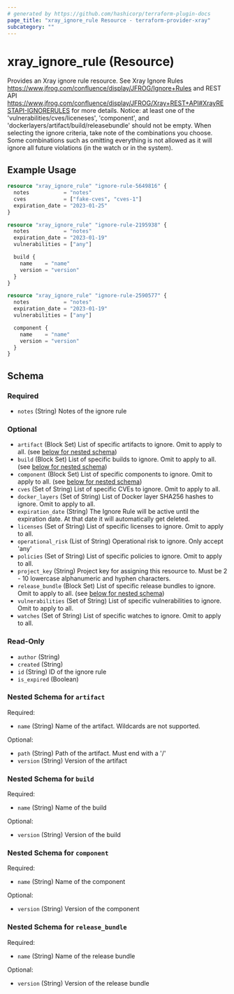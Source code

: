 ```yaml
---
# generated by https://github.com/hashicorp/terraform-plugin-docs
page_title: "xray_ignore_rule Resource - terraform-provider-xray"
subcategory: ""
---
```


# xray_ignore_rule (Resource)

  Provides an Xray ignore rule resource. See Xray Ignore Rules https://www.jfrog.com/confluence/display/JFROG/Ignore+Rules and REST API https://www.jfrog.com/confluence/display/JFROG/Xray+REST+API#XrayRESTAPI-IGNORERULES for more details. Notice: at least one of the 'vulnerabilities/cves/liceneses', 'component', and 'dockerlayers/artifact/build/releasebundle' should not be empty. When selecting the ignore criteria, take note of the combinations you choose. Some combinations such as omitting everything is not allowed as it will ignore all future violations (in the watch or in the system).

## Example Usage

```terraform
resource "xray_ignore_rule" "ignore-rule-5649816" {
  notes           = "notes"
  cves            = ["fake-cves", "cves-1"]
  expiration_date = "2023-01-25"
}

resource "xray_ignore_rule" "ignore-rule-2195938" {
  notes           = "notes"
  expiration_date = "2023-01-19"
  vulnerabilities = ["any"]

  build {
    name    = "name"
    version = "version"
  }
}

resource "xray_ignore_rule" "ignore-rule-2590577" {
  notes           = "notes"
  expiration_date = "2023-01-19"
  vulnerabilities = ["any"]

  component {
    name    = "name"
    version = "version"
  }
}
```

<!-- schema generated by tfplugindocs -->
## Schema

### Required

- `notes` (String) Notes of the ignore rule

### Optional

- `artifact` (Block Set) List of specific artifacts to ignore. Omit to apply to all. (see [below for nested schema](#nestedblock--artifact))
- `build` (Block Set) List of specific builds to ignore. Omit to apply to all. (see [below for nested schema](#nestedblock--build))
- `component` (Block Set) List of specific components to ignore. Omit to apply to all. (see [below for nested schema](#nestedblock--component))
- `cves` (Set of String) List of specific CVEs to ignore. Omit to apply to all.
- `docker_layers` (Set of String) List of Docker layer SHA256 hashes to ignore. Omit to apply to all.
- `expiration_date` (String) The Ignore Rule will be active until the expiration date. At that date it will automatically get deleted.
- `licenses` (Set of String) List of specific licenses to ignore. Omit to apply to all.
- `operational_risk` (List of String) Operational risk to ignore. Only accept 'any'
- `policies` (Set of String) List of specific policies to ignore. Omit to apply to all.
- `project_key` (String) Project key for assigning this resource to. Must be 2 - 10 lowercase alphanumeric and hyphen characters.
- `release_bundle` (Block Set) List of specific release bundles to ignore. Omit to apply to all. (see [below for nested schema](#nestedblock--release_bundle))
- `vulnerabilities` (Set of String) List of specific vulnerabilities to ignore. Omit to apply to all.
- `watches` (Set of String) List of specific watches to ignore. Omit to apply to all.

### Read-Only

- `author` (String)
- `created` (String)
- `id` (String) ID of the ignore rule
- `is_expired` (Boolean)

<a id="nestedblock--artifact"></a>
### Nested Schema for `artifact`

Required:

- `name` (String) Name of the artifact. Wildcards are not supported.

Optional:

- `path` (String) Path of the artifact. Must end with a '/'
- `version` (String) Version of the artifact


<a id="nestedblock--build"></a>
### Nested Schema for `build`

Required:

- `name` (String) Name of the build

Optional:

- `version` (String) Version of the build


<a id="nestedblock--component"></a>
### Nested Schema for `component`

Required:

- `name` (String) Name of the component

Optional:

- `version` (String) Version of the component


<a id="nestedblock--release_bundle"></a>
### Nested Schema for `release_bundle`

Required:

- `name` (String) Name of the release bundle

Optional:

- `version` (String) Version of the release bundle
